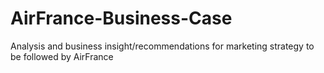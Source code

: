 # AirFrance-Business-Case
Analysis and business insight/recommendations for marketing strategy to be followed by AirFrance
